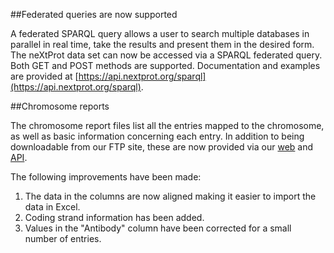 ##Federated queries are now supported

A federated SPARQL query allows a user to search multiple databases in parallel in real time, take the results and present them in the desired form. The neXtProt data set can now be accessed via a SPARQL federated query. Both GET and POST methods are supported. Documentation and examples are provided at [https://api.nextprot.org/sparql](https://api.nextprot.org/sparql).

##Chromosome reports

The chromosome report files list all the entries mapped to the chromosome, as well as basic information concerning each entry. In addition to being downloadable from our FTP site, these are now provided via our [web](https://www.nextprot.org/entries/all-chromosomes) and [API](https://api.nextprot.org/).

The following improvements have been made:

1. The data in the columns are now aligned making it easier to import the data in Excel.
2. Coding strand information has been added.
3. Values in the "Antibody" column have been corrected for a small number of entries.
